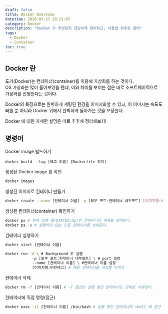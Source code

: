 ```yaml
---
draft: false
title: Docker Overview
datetime: 2020-03-27 10:21:07
category: Docker
description: "Docker 가 무엇인지 간단하게 정리하고, 사용법 위주로 정리"
tags:
  - Docker
  - Container
toc: true
---
```


## Docker 란

도커(Docker)는 컨테이너(container)를 이용해 가상화를 하는 것이다.  
OS 가상화는 많이 들어보았을 텐데, 이와 차이를 보이는 점은 바로 소프트웨어적으로 가상화를 진행한다는 것이다.  

Docker의 특징으로는 완벽하게 세팅된 환경을 이미지화할 수 있고, 이 이미지는 속도도 빠를 뿐 아니라 Docker 위에서 완벽하게 돌아가는 것을 보장한다.  

Docker 에 대한 자세한 설명은 따로 추후에 정리해보자!

## 명령어

Docker image 빌드하기  

```bah
docker build --tag [태그 이름] [Dockerfile 위치]
```

생성된 Docker image 를 확인

```bash
docker images
```

생성된 이미지로 컨테이너 만들기  


```bash
docker crwate --name [컨테이너 이름] -p [외부 포트:컨테이너 내부포트] [이미지명:버전태그]
```

생성된 컨테이너(container) 확인하기

```bash
docker ps # 현재 실행 중(STATUS:Up)인 컨테이너의 목록을 보여준다.
docker ps -a # 실행하지 않는 모든 컨테이너를 보여준다.
```  

컨테이너 실행하기

```bash
docker start [컨테이너 이름]

docker run -d \ # Background 로 실행
            -p [외부 포트:컨테이너 내부포트] \ # port 설정
            --name [컨테이너 이름] \ #컨테이너 이름 설정
            [이미지명:버전태그] # 해당 컨테이너를 구성할 이미지
```  

컨테이너 삭제  

```bash
docker rm -f [컨테이너 이름] # -f 옵션은 실행 중인 컨테이너도 강제로 삭제한다.
```  

컨테이너에 직접 명령(접근)

```bash
docker exec -it [컨테이너 이름] /bin/bash # 실행 중인 컨테이너의 shell 에 접근
```